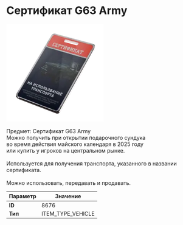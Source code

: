# Сертификат G63 Army

![Item Image](../img/8676.webp?raw=true)

Предмет: Сертификат G63 Army<br>Можно получить при открытии подарочного сундука<br>во время действия майского календаря в 2025 году<br>или купить у игроков на центральном рынке.<br><br>Используется для получения транспорта, указанного в названии сертификата.<br><br>Можно использовать, передавать и продавать.


| Параметр | Значение |
|----------|----------|
| **ID** | 8676 |
| **Тип** | ITEM_TYPE_VEHICLE |

